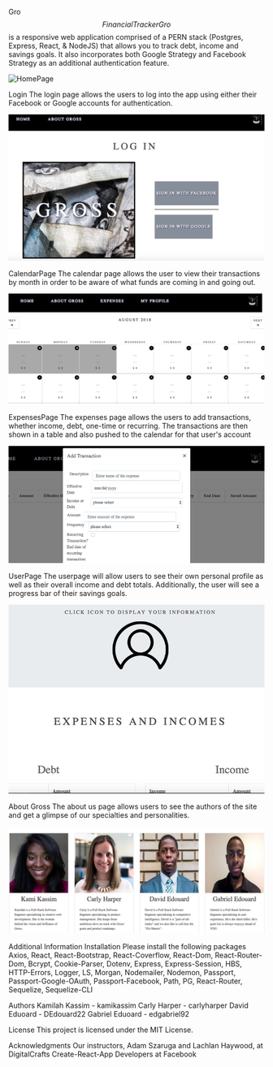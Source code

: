 Gro$$ Financial Tracker
Gro$$ is a responsive web application comprised of a PERN stack (Postgres, Express, React, & NodeJS) that allows you to track debt, income and savings goals. It also incorporates both Google Strategy and Facebook Strategy as an additional authentication feature.

![HomePage](./header.jpeg)


Login
The login page allows the users to log into the app using either their Facebook or Google accounts for authentication.

![LoginPage](/readmepics/Login.png)

CalendarPage
The calendar page allows the user to view their transactions by month in order to be aware of what funds are coming in and going out. 

![CalPage](./readmepics/Calendar.png)


ExpensesPage
The expenses page allows the users to add transactions, whether income, debt, one-time or recurring. The transactions are then shown in a table and also pushed to the calendar for that user's account

![ExpensesPage](./readmepics/Expenses.png)

UserPage
The userpage will allow users to see their own personal profile as well as their overall income and debt totals. Additionally, the user will see a progress bar of their savings goals. 

![UserPage](./readmepics/User.png)


About Gross
The about us page allows users to see the authors of the site and get a glimpse of our specialties and personalities.

![AboutPage](./readmepics/About.png)


Additional Information
Installation
Please install the following packages
Axios, React, React-Bootstrap, React-Coverflow, React-Dom, React-Router-Dom,  Bcrypt, Cookie-Parser, Dotenv, Express, Express-Session, HBS, HTTP-Errors, Logger, LS, Morgan, Nodemailer, Nodemon, Passport, Passport-Google-OAuth, Passport-Facebook, Path, PG, React-Router, Sequelize, Sequelize-CLI

Authors
Kamilah Kassim - kamikassim
Carly Harper - carlyharper
David Eduoard - DEdouard22
Gabriel Eduoard - edgabriel92

License
This project is licensed under the MIT License.

Acknowledgments
Our instructors, Adam Szaruga and Lachlan Haywood, at DigitalCrafts
Create-React-App Developers at Facebook